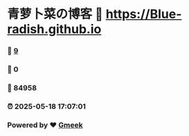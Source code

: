 # 青萝卜菜の博客 :link: https://Blue-radish.github.io 
### :page_facing_up: [9](https://Blue-radish.github.io/tag.html) 
### :speech_balloon: 0 
### :hibiscus: 84958 
### :alarm_clock: 2025-05-18 17:07:01 
### Powered by :heart: [Gmeek](https://github.com/Meekdai/Gmeek)
